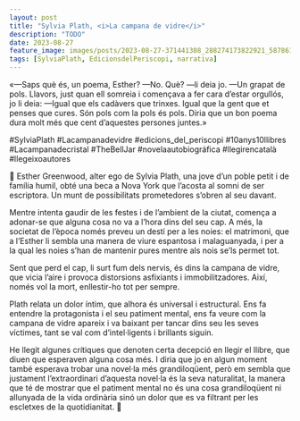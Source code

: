```yaml
---
layout: post
title: "Sylvia Plath, <i>La campana de vidre</i>"
description: "TODO"
date: 2023-08-27
feature_image: images/posts/2023-08-27-371441308_288274173822921_5878615608318971070_n_17996622149124646.heic
tags: [SylviaPlath, EdicionsdelPeriscopi, narrativa]
---
```


«—Saps què és, un poema, Esther?
—No. Què? —li deia jo.
—Un grapat de pols.
Llavors, just quan ell somreia i començava a fer cara d’estar orgullós, jo li deia:
—Igual que els cadàvers que trinxes. Igual que la gent que et penses que cures. Són pols com la pols és pols. Diria que un bon poema dura molt més que cent d’aquestes persones juntes.»
<!--more-->

#SylviaPlath #Lacampanadevidre #edicions_del_periscopi #10anys10llibres #Lacampanadecristal #TheBellJar #novelaautobiográfica #llegirencatalà #llegeixoautores

🔔 Esther Greenwood, alter ego de Sylvia Plath, una jove d’un poble petit i de família humil, obté una beca a Nova York que l’acosta al somni de ser escriptora. Un munt de possibilitats prometedores s’obren al seu davant.

Mentre intenta gaudir de les festes i de l’ambient de la ciutat, comença a adonar-se que alguna cosa no va a l’hora dins del seu cap. A més, la societat de l’època només preveu un destí per a les noies: el matrimoni, que a l’Esther li sembla una manera de viure espantosa i malaguanyada, i per a la qual les noies s’han de mantenir pures mentre als nois se’ls permet tot.

Sent que perd el cap, li surt fum dels nervis, és dins la campana de vidre, que vicia l’aire i provoca distorsions asfixiants i immobilitzadores. Així, només vol la mort, enllestir-ho tot per sempre.

Plath relata un dolor íntim, que alhora és universal i estructural. Ens fa entendre la protagonista i el seu patiment mental, ens fa veure com la campana de vidre apareix i va baixant per tancar dins seu les seves víctimes, tant se val com d’intel·ligents i brillants siguin.

He llegit algunes crítiques que denoten certa decepció en llegir el llibre, que diuen que esperaven alguna cosa més. I diria que jo en algun moment també esperava trobar una novel·la més grandiloqüent, però em sembla que justament l’extraordinari d’aquesta novel·la és la seva naturalitat, la manera que té de mostrar que el patiment mental no és una cosa grandiloqüent ni allunyada de la vida ordinària sinó un dolor que es va filtrant per les escletxes de la quotidianitat. 🔔
